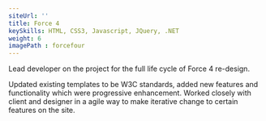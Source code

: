 ```yaml
---
siteUrl: ''
title: Force 4
keySkills: HTML, CSS3, Javascript, JQuery, .NET
weight: 6
imagePath : forcefour
---
```


Lead developer on the project for the full life cycle of Force 4 re-design.

Updated existing templates to be W3C standards, added new features and functionality which were progressive enhancement. Worked closely with client and designer in a agile way to make iterative change to certain features on the site.
